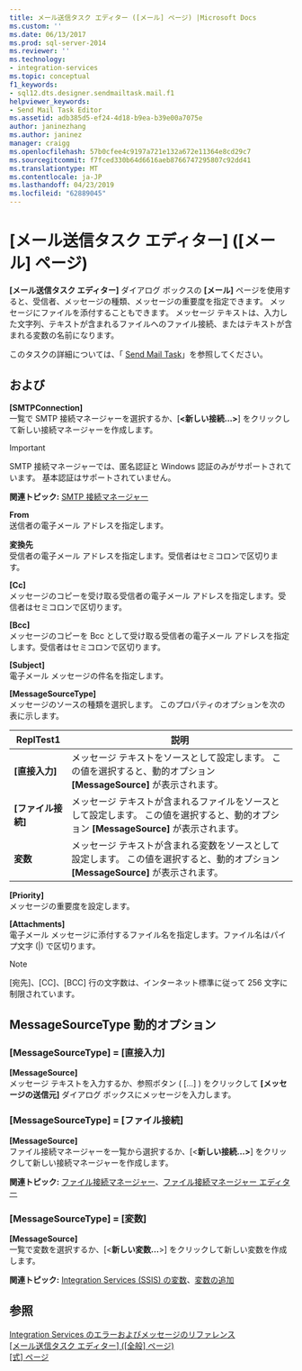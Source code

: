 ```yaml
---
title: メール送信タスク エディター ([メール] ページ) |Microsoft Docs
ms.custom: ''
ms.date: 06/13/2017
ms.prod: sql-server-2014
ms.reviewer: ''
ms.technology:
- integration-services
ms.topic: conceptual
f1_keywords:
- sql12.dts.designer.sendmailtask.mail.f1
helpviewer_keywords:
- Send Mail Task Editor
ms.assetid: adb385d5-ef24-4d18-b9ea-b39e00a7075e
author: janinezhang
ms.author: janinez
manager: craigg
ms.openlocfilehash: 57b0cfee4c9197a721e132a672e11364e8cd29c7
ms.sourcegitcommit: f7fced330b64d6616aeb8766747295807c92dd41
ms.translationtype: MT
ms.contentlocale: ja-JP
ms.lasthandoff: 04/23/2019
ms.locfileid: "62889045"
---
```

# <a name="send-mail-task-editor-mail-page"></a>[メール送信タスク エディター] ([メール] ページ)
  **[メール送信タスク エディター]** ダイアログ ボックスの **[メール]** ページを使用すると、受信者、メッセージの種類、メッセージの重要度を指定できます。 メッセージにファイルを添付することもできます。 メッセージ テキストは、入力した文字列、テキストが含まれるファイルへのファイル接続、またはテキストが含まれる変数の名前になります。  
  
 このタスクの詳細については、「 [Send Mail Task](control-flow/send-mail-task.md)」を参照してください。  
  
## <a name="options"></a>および  
 **[SMTPConnection]**  
 一覧で SMTP 接続マネージャーを選択するか、[**\<新しい接続...>**] をクリックして新しい接続マネージャーを作成します。  
  
> [!IMPORTANT]  
>  SMTP 接続マネージャーでは、匿名認証と Windows 認証のみがサポートされています。 基本認証はサポートされていません。  
  
 **関連トピック:** [SMTP 接続マネージャー](connection-manager/smtp-connection-manager.md)  
  
 **From**  
 送信者の電子メール アドレスを指定します。  
  
 **変換先**  
 受信者の電子メール アドレスを指定します。受信者はセミコロンで区切ります。  
  
 **[Cc]**  
 メッセージのコピーを受け取る受信者の電子メール アドレスを指定します。受信者はセミコロンで区切ります。  
  
 **[Bcc]**  
 メッセージのコピーを Bcc として受け取る受信者の電子メール アドレスを指定します。受信者はセミコロンで区切ります。  
  
 **[Subject]**  
 電子メール メッセージの件名を指定します。  
  
 **[MessageSourceType]**  
 メッセージのソースの種類を選択します。 このプロパティのオプションを次の表に示します。  
  
|ReplTest1|説明|  
|-----------|-----------------|  
|**[直接入力]**|メッセージ テキストをソースとして設定します。 この値を選択すると、動的オプション **[MessageSource]** が表示されます。|  
|**[ファイル接続]**|メッセージ テキストが含まれるファイルをソースとして設定します。 この値を選択すると、動的オプション **[MessageSource]** が表示されます。|  
|**変数**|メッセージ テキストが含まれる変数をソースとして設定します。 この値を選択すると、動的オプション **[MessageSource]** が表示されます。|  
  
 **[Priority]**  
 メッセージの重要度を設定します。  
  
 **[Attachments]**  
 電子メール メッセージに添付するファイル名を指定します。ファイル名はパイプ文字 (|) で区切ります。  
  
> [!NOTE]  
>  [宛先]、[CC]、[BCC] 行の文字数は、インターネット標準に従って 256 文字に制限されています。  
  
## <a name="messagesourcetype-dynamic-options"></a>MessageSourceType 動的オプション  
  
### <a name="messagesourcetype--direct-input"></a>[MessageSourceType] = [直接入力]  
 **[MessageSource]**  
 メッセージ テキストを入力するか、参照ボタン ( [...] ) をクリックして **[メッセージの送信元]** ダイアログ ボックスにメッセージを入力します。  
  
### <a name="messagesourcetype--file-connection"></a>[MessageSourceType] = [ファイル接続]  
 **[MessageSource]**  
 ファイル接続マネージャーを一覧から選択するか、[\<**新しい接続...>**] をクリックして新しい接続マネージャーを作成します。  
  
 **関連トピック:** [ファイル接続マネージャー](connection-manager/file-connection-manager.md)、[ファイル接続マネージャー エディター](../../2014/integration-services/file-connection-manager-editor.md)  
  
### <a name="messagesourcetype--variable"></a>[MessageSourceType] = [変数]  
 **[MessageSource]**  
 一覧で変数を選択するか、[\<**新しい変数...**>] をクリックして新しい変数を作成します。  
  
 **関連トピック:** [Integration Services &#40;SSIS&#41; の変数](integration-services-ssis-variables.md)、[変数の追加](../../2014/integration-services/add-variable.md)  
  
## <a name="see-also"></a>参照  
 [Integration Services のエラーおよびメッセージのリファレンス](../../2014/integration-services/integration-services-error-and-message-reference.md)   
 [[メール送信タスク エディター] &#40;[全般] ページ&#41;](general-page-of-integration-services-designers-options.md)   
 [[式] ページ](expressions/expressions-page.md)  
  
  
